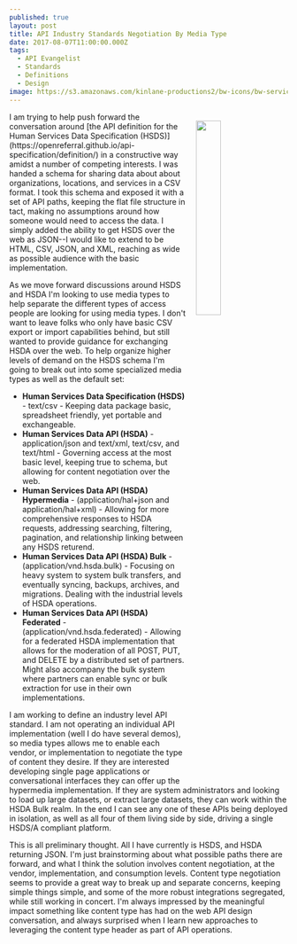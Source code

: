 ```yaml
---
published: true
layout: post
title: API Industry Standards Negotiation By Media Type
date: 2017-08-07T11:00:00.000Z
tags:
  - API Evangelist
  - Standards
  - Definitions
  - Design
image: https://s3.amazonaws.com/kinlane-productions2/bw-icons/bw-services.png
---
```

<p><img src="https://s3.amazonaws.com/kinlane-productions2/bw-icons/bw-services.png" align="right" width="30%" style="padding: 15px;" /></p>I am trying to help push forward the conversation around [the API definition for the Human Services Data Specification (HSDS)](https://openreferral.github.io/api-specification/definition/) in a constructive way amidst a number of competing interests. I was handed a schema for sharing data about about organizations, locations, and services in a CSV format. I took this schema and exposed it with a set of API paths, keeping the flat file structure in tact, making no assumptions around how someone would need to access the data. I simply added the ability to get HSDS over the web as JSON--I would like to extend to be HTML, CSV, JSON, and XML, reaching as wide as possible audience with the basic implementation.

As we move forward discussions around HSDS and HSDA I'm looking to use media types to help separate the different types of access people are looking for using media types. I don't want to leave folks who only have basic CSV export or import capabilities behind, but still wanted to provide guidance for exchanging HSDA over the web. To help organize higher levels of demand on the HSDS schema I'm going to break out into some specialized media types as well as the default set:

- **Human Services Data Specification (HSDS)** - text/csv - Keeping data package basic, spreadsheet friendly, yet portable and exchangeable.
- **Human Services Data API (HSDA)** - application/json and text/xml, text/csv, and text/html - Governing access at the most basic level, keeping true to schema, but allowing for content negotiation over the web.
- **Human Services Data API (HSDA) Hypermedia** - (application/hal+json and application/hal+xml)  - Allowing for more comprehensive responses to HSDA requests, addressing searching, filtering, pagination, and relationship linking between any HSDS returend.
- **Human Services Data API (HSDA) Bulk** - (application/vnd.hsda.bulk) - Focusing on heavy system to system bulk transfers, and eventually syncing, backups, archives, and migrations. Dealing with the industrial levels of HSDA operations.
- **Human Services Data API (HSDA) Federated** - (application/vnd.hsda.federated) - Allowing for a federated HSDA implementation that allows for the moderation of all POST, PUT, and DELETE by a distributed set of partners. Might also accompany the bulk system where partners can enable sync or bulk extraction for use in their own implementations.

I am working to define an industry level API standard. I am not operating an individual API implementation (well I do have several demos), so media types allows me to enable each vendor, or implementation to negotiate the type of content they desire. If they are interested developing single page applications or conversational interfaces they can offer up the hypermedia implementation. If they are system administrators and looking to load up large datasets, or extract large datasets, they can work within the HSDA Bulk realm. In the end I can see any one of these APIs being deployed in isolation, as well as all four of them living side by side, driving a single HSDS/A compliant platform.

This is all preliminary thought. All I have currently is HSDS, and HSDA returning JSON. I'm just brainstorming about what possible paths there are forward, and what I think the solution involves content negotiation, at the vendor, implementation, and consumption levels. Content type negotiation seems to provide a great way to break up and separate concerns, keeping simple things simple, and some of the more robust integrations segregated, while still working in concert. I'm always impressed by the meaningful impact something like content type has had on the web API design conversation, and always surprised when I learn new approaches to leveraging the content type header as part of API operations.
